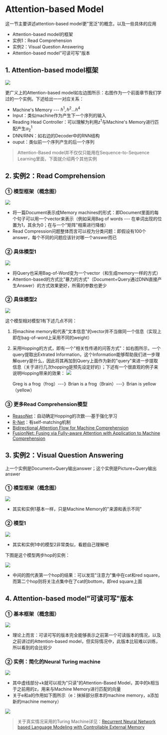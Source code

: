 # Attention-based Model

这一节主要讲述attention-based model更"宽泛"的概念，以及一些具体的应用

- Attention-based model的框架
- 实例1：Read Comprehension
- 实例2：Visual Question Answering
- Attention-based model"可读可写"版本



## 1. Attention-based model框架

![](png/r38.png)

更广义上的Attention-based model如左边图所示：右图作为一个前面章节我们学过的一个实例。下述给出一一对应关系：

- Machine's Memory --- $h^1,h^2...h^4$
- Input：类似machine作为产生下一个序列的输入
- Reading Head Controller：可以理解为利用$z^1$与Machine's Memory进行匹配产生$\alpha_2^1$
- DNN/RNN：如右边的Decoder中的RNN结构
- ouput：类似前一个序列产生的后一个序列

> Attention-Based model并不仅仅只能用在Sequence-to-Sequence Learning里面，下面就介绍两个其他实例

## 2. 实例2：Read Comprehension

### ① 模型框架（概念图）

![](png/r39.png)

- 将一篇Document表示成Memory machines的形式：即Document里面的每个句子可以用一个vector来表示（例如采用Bag of words --- 在单词出现的位置为1，其余为0；在与一个"矩阵"相乘进行降维）
- Read Compression问题整体而言可以视为分类问题：即假设有100个answer，每个不同的问题应该针对哪一个answer而已

### ② 具体模型1

![](png/r40.png)

- 将Query也采用Bag-of-Word变为一个vector（和生成memory一样的方式）
- Attention-based的方式比"暴力的方式"（Document+Query通过DNN直接产生Answer）的方式效果更好，所需的参数也更少

### ② 具体模型2

![](png/r41.png)

这个模型相对模型1有下述几点不同：

1. 将machine memory和代表"文本信息"的vector并不当做同一个信息（实现上即在bag-of-word上采用不同的weight）

2. 采用Hopping的方式，即有一个"相关性传递的问答方式"：如右图所示，一个query提取出Extrated Information，这个Information能够帮助我们进一步理解query是什么，因此将其再加到Query上面作为新的"query"来进一步提取信息（关于进行几次hopping是预先设定好的）；下述有一个很直观的例子来说明Hopping带来的效果：
   ![](png/r42.png)

   Greg is a frog（frog）---》Brian is a frog（Brain）---》Brian is yellow（yellow）

### ③ 更多Read Comprehension模型

- [ReasoNet](https://arxiv.org/abs/1609.05284)：自动确定Hopping的次数---基于强化学习
- [R-Net](https://www.microsoft.com/en-us/research/wp-content/uploads/2017/05/r-net.pdf)：有self-matching机制
- [Bidirectional Attention Flow for Machine Comprehension](https://arxiv.org/abs/1611.01603)
- [FusionNet: Fusing via Fully-aware Attention with Application to Machine Comprehension](https://openreview.net/forum?id=BJIgi_eCZ)

## 3. 实例2：Visual Question Answering

上一个实例是Document+Query输出answer；这个实例是Picture+Query输出answer

### ① 模型框架（概念图） 

![](png/r43.png)

- 其实和实例1基本一样，只是Machine Memory的"来源和表示不同"

### ② 模型1

![](png/r44.png)

- 其实和实例1中的模型2非常类似，看题自己理解吧

下图是这个模型两步hop的实例：

![](png/r45.png)

- 中间的图代表第一个hop的结果：可以发现"注意力"集中在cat和red square，而第二个hop则将关注点集中在了cat的bottom，即red square上面

## 4. Attention-based model"可读可写"版本

### ① 基本框架（概念图）

![](png/r46.png)

- 理论上而言：可读可写的版本完全能够表示之前第一个可读版本的情况，以及之前讲过的Attention-based model，但实际情况中，此版本比较难以训练，所以看到的会比较少

### ② 实例：简化的Neural Turing machine

![](png/r47.png)

- 其中虚线部分+k就可以视为"只读"的Attention-Based Model，其中的k相当于之前用的z，用来与Machine Memory进行匹配的向量
- 关于e和a的作用如下图所示（e：抹掉部分原本的machine memory，a添加新的machine memory）

![](png/r48.png)

> 关于真实情况采用的Turing Machine详见：[Recurrent Neural Network based Language Modeling with Controllable External Memory](https://ieeexplore.ieee.org/stamp/stamp.jsp?tp=&arnumber=7953249)

